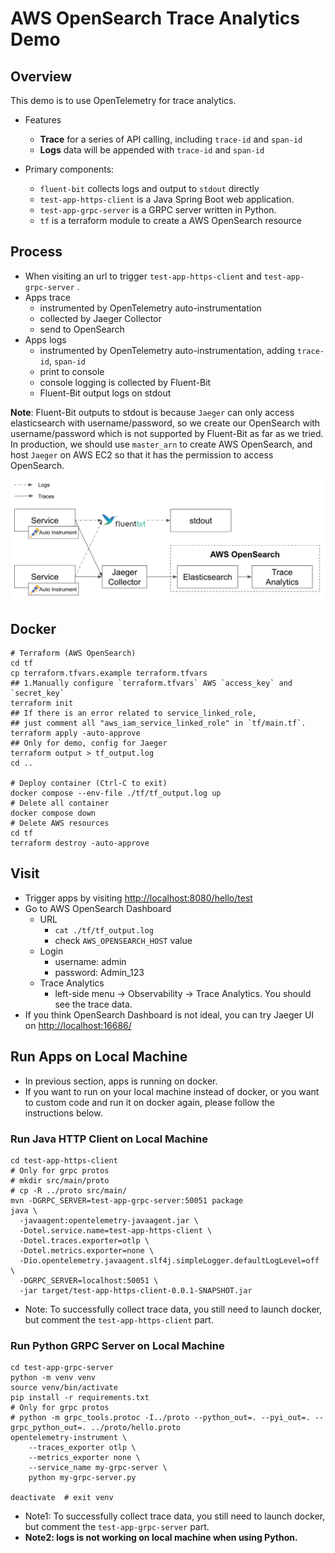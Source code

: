 
# AWS OpenSearch Trace Analytics Demo

## Overview
This demo is to use OpenTelemetry for trace analytics.
- Features
  - **Trace** for a series of API calling, including `trace-id` and `span-id`
  - **Logs** data will be appended with `trace-id` and `span-id`

- Primary components:
  - `fluent-bit` collects logs and output to `stdout` directly
  - `test-app-https-client` is a Java Spring Boot web application.
  - `test-app-grpc-server` is a GRPC server written in Python.
  - `tf` is a terraform module to create a AWS OpenSearch resource

## Process
- When visiting an url to trigger `test-app-https-client` and `test-app-grpc-server` .
- Apps trace
  - instrumented by OpenTelemetry auto-instrumentation
  - collected by Jaeger Collector
  - send to OpenSearch
- Apps logs
  - instrumented by OpenTelemetry auto-instrumentation, adding `trace-id`, `span-id`
  - print to console
  - console logging is collected by Fluent-Bit
  - Fluent-Bit output logs on stdout

**Note**: Fluent-Bit outputs to stdout is because `Jaeger` can only access elasticsearch with username/password,
so we create our OpenSearch with username/password which is not supported by Fluent-Bit as far as we tried.
In production, we should use `master_arn` to create AWS OpenSearch, and host `Jaeger` on AWS EC2 so that it has the permission to access OpenSearch.

<img src="../imgs/TraceAnalyticsDemoOverview.jpg" width="700"/>

## Docker

```shell
# Terraform (AWS OpenSearch)
cd tf
cp terraform.tfvars.example terraform.tfvars
## 1.Manually configure `terraform.tfvars` AWS `access_key` and `secret_key`
terraform init
## If there is an error related to service_linked_role,
## just comment all "aws_iam_service_linked_role" in `tf/main.tf`.
terraform apply -auto-approve
## Only for demo, config for Jaeger
terraform output > tf_output.log
cd ..

# Deploy container (Ctrl-C to exit)
docker compose --env-file ./tf/tf_output.log up
# Delete all container
docker compose down
# Delete AWS resources
cd tf
terraform destroy -auto-approve
```

## Visit
- Trigger apps by visiting [http://localhost:8080/hello/test](http://localhost:8080/hello/test)
- Go to AWS OpenSearch Dashboard
  - URL
    - `cat ./tf/tf_output.log`
    - check `AWS_OPENSEARCH_HOST` value
  - Login
    - username: admin
    - password: Admin_123
  - Trace Analytics
    - left-side menu -> Observability -> Trace Analytics. You should see the trace data.
- If you think OpenSearch Dashboard is not ideal, you can try Jaeger UI on [http://localhost:16686/](http://localhost:16686/)


## Run Apps on Local Machine
- In previous section, apps is running on docker.
- If you want to run on your local machine instead of docker, or you want to custom code and run it on docker again, please follow the instructions below.

### Run Java HTTP Client on Local Machine
```shell
cd test-app-https-client
# Only for grpc protos
# mkdir src/main/proto
# cp -R ../proto src/main/
mvn -DGRPC_SERVER=test-app-grpc-server:50051 package
java \
  -javaagent:opentelemetry-javaagent.jar \
  -Dotel.service.name=test-app-https-client \
  -Dotel.traces.exporter=otlp \
  -Dotel.metrics.exporter=none \
  -Dio.opentelemetry.javaagent.slf4j.simpleLogger.defaultLogLevel=off \
  -DGRPC_SERVER=localhost:50051 \
  -jar target/test-app-https-client-0.0.1-SNAPSHOT.jar
```
- Note: To successfully collect trace data, you still need to launch docker, but comment the `test-app-https-client` part.

### Run Python GRPC Server on Local Machine
```shell
cd test-app-grpc-server
python -m venv venv
source venv/bin/activate
pip install -r requirements.txt
# Only for grpc protos
# python -m grpc_tools.protoc -I../proto --python_out=. --pyi_out=. --grpc_python_out=. ../proto/hello.proto
opentelemetry-instrument \
    --traces_exporter otlp \
    --metrics_exporter none \
    --service_name my-grpc-server \
    python my-grpc-server.py

deactivate  # exit venv
```
- Note1: To successfully collect trace data, you still need to launch docker, but comment the `test-app-grpc-server` part.
- **Note2: logs is not working on local machine when using Python.**
